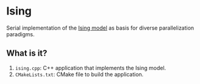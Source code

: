 # Ising

Serial implementation of the [Ising model](https://en.wikipedia.org/wiki/Ising_model)
as basis for diverse parallelization paradigms.


## What is it?

1. `ising.cpp`: C++ application that implements the Ising model.
1. `CMakeLists.txt`: CMake file to build the application.
